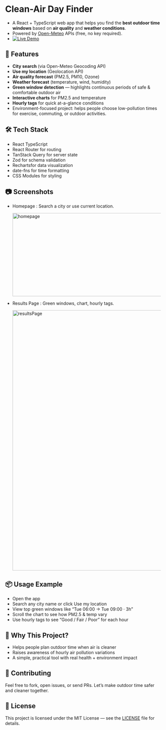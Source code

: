# Clean-Air Day Finder  
  
- A React + TypeScript web app that helps you find the **best outdoor time windows** based on **air quality** and **weather conditions**.  
- Powered by [Open-Meteo](https://open-meteo.com) APIs (free, no key required).
- [![Live Demo](https://img.shields.io/badge/demo-online-brightgreen)](https://clean-air-day-finder-255w.vercel.app/)

  
## 🚀 Features
- **City search** (via Open-Meteo Geocoding API)
- **Use my location** (Geolocation API)
-  **Air quality forecast** (PM2.5, PM10, Ozone)
-  **Weather forecast** (temperature, wind, humidity)
-  **Green window detection** — highlights continuous periods of safe & comfortable outdoor air
-  **Interactive charts** for PM2.5 and temperature
-  **Hourly tags** for quick at-a-glance conditions
-  Environment-focused project: helps people choose low-pollution times for exercise, commuting, or outdoor activities.

## 🛠️ Tech Stack
- React TypeScript
- React Router for routing
- TanStack Query for server state
- Zod for schema validation
- Rechartsfor data visualization
- date-fns for time formatting
- CSS Modules for styling

  
## 📷 Screenshots

- Homepage : Search a city or use current location.
    
  <img width="893" height="269" alt="homepage" src="https://github.com/user-attachments/assets/bbf47976-6e7f-47ef-8bd9-e40349665e6d" />

- Results Page : Green windows, chart, hourly tags.
    
  <img width="893" height="841" alt="resultsPage" src="https://github.com/user-attachments/assets/b4565c95-2e67-4b00-a310-6b2306bfd274" />


## 📦 Usage Example  
  
 - Open the app
 - Search any city name or click Use my location  
 - View top green windows like “Tue 06:00 → Tue 09:00 · 3h”
 - Scroll the chart to see how PM2.5 & temp vary
 - Use hourly tags to see “Good / Fair / Poor” for each hour

## 🌱 Why This Project?
  
- Helps people plan outdoor time when air is cleaner  
- Raises awareness of hourly air pollution variations  
- A simple, practical tool with real health + environment impact

## 👥 Contributing

Feel free to fork, open issues, or send PRs. Let’s make outdoor time safer and cleaner together.


## 📝 License
This project is licensed under the MIT License — see the [LICENSE](LICENSE) file for details.

